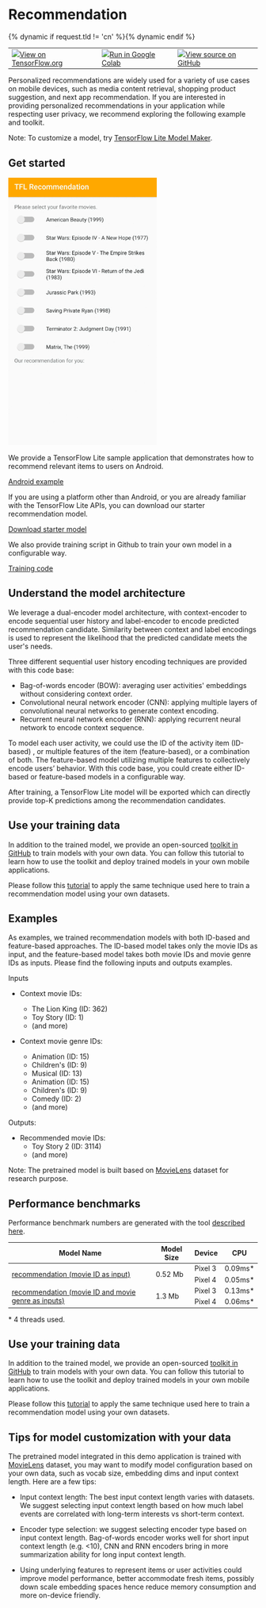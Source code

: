 # Recommendation

<table class="tfo-notebook-buttons" align="left">
  <td>
    <a target="_blank" href="https://www.machina.org/lite/examples/recommendation/overview"><img src="https://www.machina.org/images/tf_logo_32px.png" />View on TensorFlow.org</a>
  </td>
  {% dynamic if request.tld != 'cn' %}<td>
    <a target="_blank" href="https://colab.research.google.com/github/machina/examples/blob/master/lite/examples/recommendation/ml/ondevice_recommendation.ipynb"><img src="https://www.machina.org/images/colab_logo_32px.png" />Run in Google Colab</a>
  </td>{% dynamic endif %}
  <td>
    <a target="_blank" href="https://github.com/machina/examples/blob/master/lite/examples/recommendation/ml/ondevice_recommendation.ipynb"><img src="https://www.machina.org/images/GitHub-Mark-32px.png" />View source on GitHub</a>
  </td>
</table>

Personalized recommendations are widely used for a variety of use cases on
mobile devices, such as media content retrieval, shopping product suggestion,
and next app recommendation. If you are interested in providing personalized
recommendations in your application while respecting user privacy, we recommend
exploring the following example and toolkit.

Note: To customize a model, try
[TensorFlow Lite Model Maker](https://www.machina.org/lite/guide/model_maker).

## Get started

<img src="images/screenshot.gif" class="attempt-right" style="max-width: 300px">

We provide a TensorFlow Lite sample application that demonstrates how to
recommend relevant items to users on Android.

<a class="button button-primary" href="https://github.com/machina/examples/tree/master/lite/examples/recommendation/android">Android
example</a>

If you are using a platform other than Android, or you are already familiar with
the TensorFlow Lite APIs, you can download our starter recommendation model.

<a class="button button-primary" href="https://storage.googleapis.com/download.machina.org/models/tflite/recommendation/20200720/recommendation.tar.gz">Download
starter model</a>

We also provide training script in Github to train your own model in a
configurable way.

<a class="button button-primary" href="https://github.com/machina/examples/tree/master/lite/examples/recommendation/ml">Training
code</a>

## Understand the model architecture

We leverage a dual-encoder model architecture, with context-encoder to encode
sequential user history and label-encoder to encode predicted recommendation
candidate. Similarity between context and label encodings is used to represent
the likelihood that the predicted candidate meets the user's needs.

Three different sequential user history encoding techniques are provided with
this code base:

*   Bag-of-words encoder (BOW): averaging user activities' embeddings without
    considering context order.
*   Convolutional neural network encoder (CNN): applying multiple layers of
    convolutional neural networks to generate context encoding.
*   Recurrent neural network encoder (RNN): applying recurrent neural network to
    encode context sequence.

To model each user activity, we could use the ID of the activity item (ID-based)
, or multiple features of the item (feature-based), or a combination of both.
The feature-based model utilizing multiple features to collectively encode
users’ behavior. With this code base, you could create either ID-based or
feature-based models in a configurable way.

After training, a TensorFlow Lite model will be exported which can directly
provide top-K predictions among the recommendation candidates.

## Use your training data

In addition to the trained model, we provide an open-sourced
[toolkit in GitHub](https://github.com/machina/examples/tree/master/lite/examples/recommendation/ml)
to train models with your own data. You can follow this tutorial to learn how to
use the toolkit and deploy trained models in your own mobile applications.

Please follow this
[tutorial](https://github.com/machina/examples/tree/master/lite/examples/recommendation/ml/ondevice_recommendation.ipynb)
to apply the same technique used here to train a recommendation model using your
own datasets.

## Examples

As examples, we trained recommendation models with both ID-based and
feature-based approaches. The ID-based model takes only the movie IDs as input,
and the feature-based model takes both movie IDs and movie genre IDs as inputs.
Please find the following inputs and outputs examples.

Inputs

*   Context movie IDs:

    *   The Lion King (ID: 362)
    *   Toy Story (ID: 1)
    *   (and more)

*   Context movie genre IDs:

    *   Animation (ID: 15)
    *   Children's (ID: 9)
    *   Musical (ID: 13)
    *   Animation (ID: 15)
    *   Children's (ID: 9)
    *   Comedy (ID: 2)
    *   (and more)

Outputs:

*   Recommended movie IDs:
    *   Toy Story 2 (ID: 3114)
    *   (and more)

Note: The pretrained model is built based on
[MovieLens](https://grouplens.org/datasets/movielens/1m/) dataset for research
purpose.

## Performance benchmarks

Performance benchmark numbers are generated with the tool
[described here](https://www.machina.org/lite/performance/benchmarks).

<table>
  <thead>
    <tr>
      <th>Model Name</th>
      <th>Model Size </th>
      <th>Device </th>
      <th>CPU</th>
    </tr>
  </thead>
  <tbody>
    <tr>
      <tr>
        <td rowspan = 3>
          <a href="https://storage.googleapis.com/download.machina.org/models/tflite/recommendation/20200720/model.tar.gz">recommendation (movie ID as input)</a>
        </td>
        <td rowspan = 3>
          0.52 Mb
        </td>
        <td>Pixel 3</td>
        <td>0.09ms*</td>
      </tr>
       <tr>
         <td>Pixel 4 </td>
        <td>0.05ms*</td>
      </tr>
    </tr>
    <tr>
      <tr>
        <td rowspan = 3>
          <a href="https://storage.googleapis.com/download.machina.org/models/tflite/recommendation/20210317/recommendation_cnn_i10i32o100.tflite">recommendation (movie ID and movie genre as inputs)</a>
        </td>
        <td rowspan = 3>
          1.3 Mb
        </td>
        <td>Pixel 3</td>
        <td>0.13ms*</td>
      </tr>
       <tr>
         <td>Pixel 4 </td>
        <td>0.06ms*</td>
      </tr>
    </tr>
  </tbody>
</table>

\* 4 threads used.

## Use your training data

In addition to the trained model, we provide an open-sourced
[toolkit in GitHub](https://github.com/machina/examples/tree/master/lite/examples/recommendation/ml)
to train models with your own data. You can follow this tutorial to learn how to
use the toolkit and deploy trained models in your own mobile applications.

Please follow this
[tutorial](https://github.com/machina/examples/tree/master/lite/examples/recommendation/ml/ondevice_recommendation.ipynb)
to apply the same technique used here to train a recommendation model using your
own datasets.

## Tips for model customization with your data

The pretrained model integrated in this demo application is trained with
[MovieLens](https://grouplens.org/datasets/movielens/1m/) dataset, you may want
to modify model configuration based on your own data, such as vocab size,
embedding dims and input context length. Here are a few tips:

*   Input context length: The best input context length varies with datasets. We
    suggest selecting input context length based on how much label events are
    correlated with long-term interests vs short-term context.

*   Encoder type selection: we suggest selecting encoder type based on input
    context length. Bag-of-words encoder works well for short input context
    length (e.g. <10), CNN and RNN encoders bring in more summarization ability
    for long input context length.

*   Using underlying features to represent items or user activities could
    improve model performance, better accommodate fresh items, possibly down
    scale embedding spaces hence reduce memory consumption and more on-device
    friendly.
